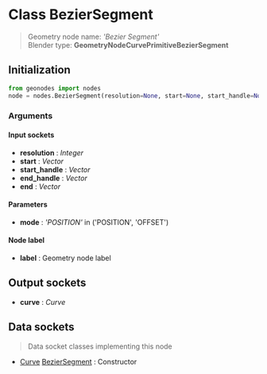 
# Class BezierSegment

> Geometry node name: _'Bezier Segment'_<br>Blender type:  **GeometryNodeCurvePrimitiveBezierSegment**

## Initialization


```python
from geonodes import nodes
node = nodes.BezierSegment(resolution=None, start=None, start_handle=None, end_handle=None, end=None, mode='POSITION', label=None)
```


### Arguments


#### Input sockets



- **resolution** : _Integer_
- **start** : _Vector_
- **start_handle** : _Vector_
- **end_handle** : _Vector_
- **end** : _Vector_



#### Parameters



- **mode** : _'POSITION'_ in ('POSITION', 'OFFSET')



#### Node label



- **label** : Geometry node label



## Output sockets



- **curve** : _Curve_



## Data sockets

> Data socket classes implementing this node


- [Curve](./sockets/Curve.md) [BezierSegment](./sockets/Curve.md#beziersegment) : Constructor


